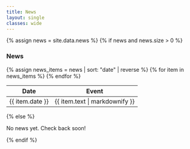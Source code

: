 ```yaml
---
title: News
layout: single
classes: wide
---
```


{% assign news = site.data.news %}
{% if news and news.size > 0 %}
<h3>News</h3>
<table class="news-table">
  <thead>
    <tr>
      <th>Date</th>
      <th>Event</th>
    </tr>
  </thead>
  <tbody>
    {% assign news_items = news | sort: "date" | reverse %}
    {% for item in news_items %}
      <tr>
        <td>{{ item.date }}</td>
        <td>{{ item.text | markdownify }}</td>
      </tr>
    {% endfor %}
  </tbody>
</table>
{% else %}
<p>No news yet. Check back soon!</p>
{% endif %}
